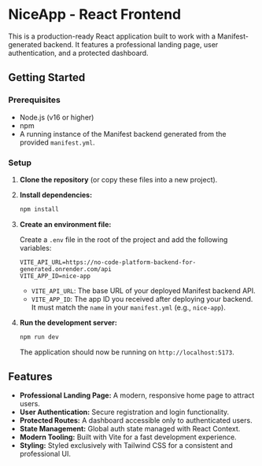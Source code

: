 # NiceApp - React Frontend

This is a production-ready React application built to work with a Manifest-generated backend. It features a professional landing page, user authentication, and a protected dashboard.

## Getting Started

### Prerequisites

- Node.js (v16 or higher)
- npm
- A running instance of the Manifest backend generated from the provided `manifest.yml`.

### Setup

1.  **Clone the repository** (or copy these files into a new project).

2.  **Install dependencies:**

    ```bash
    npm install
    ```

3.  **Create an environment file:**

    Create a `.env` file in the root of the project and add the following variables:

    ```
    VITE_API_URL=https://no-code-platform-backend-for-generated.onrender.com/api
    VITE_APP_ID=nice-app
    ```

    - `VITE_API_URL`: The base URL of your deployed Manifest backend API.
    - `VITE_APP_ID`: The app ID you received after deploying your backend. It must match the `name` in your `manifest.yml` (e.g., `nice-app`).

4.  **Run the development server:**

    ```bash
    npm run dev
    ```

    The application should now be running on `http://localhost:5173`.

## Features

- **Professional Landing Page:** A modern, responsive home page to attract users.
- **User Authentication:** Secure registration and login functionality.
- **Protected Routes:** A dashboard accessible only to authenticated users.
- **State Management:** Global auth state managed with React Context.
- **Modern Tooling:** Built with Vite for a fast development experience.
- **Styling:** Styled exclusively with Tailwind CSS for a consistent and professional UI.
